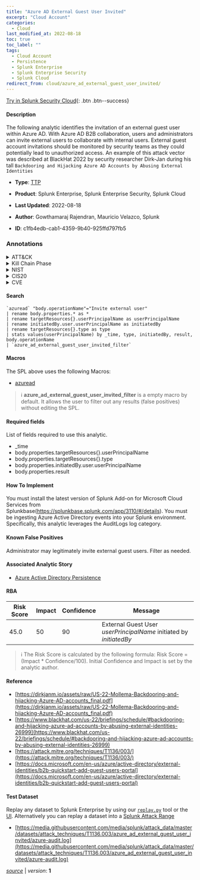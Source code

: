 ```yaml
---
title: "Azure AD External Guest User Invited"
excerpt: "Cloud Account"
categories:
  - Cloud
last_modified_at: 2022-08-18
toc: true
toc_label: ""
tags:
  - Cloud Account
  - Persistence
  - Splunk Enterprise
  - Splunk Enterprise Security
  - Splunk Cloud
redirect_from: cloud/azure_ad_external_guest_user_invited/
---
```




[Try in Splunk Security Cloud](https://www.splunk.com/en_us/cyber-security.html){: .btn .btn--success}

#### Description

The following analytic identifies the invitation of an external guest user within Azure AD. With Azure AD B2B collaboration, users and administrators can invite external users to collaborate with internal users. External guest account invitations should be monitored by security teams as they could potentially lead to unauthorized access. An example of this attack vector was described at BlackHat 2022 by security researcher Dirk-Jan during his tall `Backdooring and Hijacking Azure AD Accounts by Abusing External Identities`

- **Type**: [TTP](https://github.com/splunk/security_content/wiki/Detection-Analytic-Types)
- **Product**: Splunk Enterprise, Splunk Enterprise Security, Splunk Cloud

- **Last Updated**: 2022-08-18
- **Author**: Gowthamaraj Rajendran, Mauricio Velazco, Splunk
- **ID**: c1fb4edb-cab1-4359-9b40-925ffd797fb5

### Annotations
<details>
  <summary>ATT&CK</summary>

<div markdown="1">

#### [ATT&CK](https://attack.mitre.org/)

| ID          | Technique   | Tactic         |
| ----------- | ----------- |--------------- |
| [T1136.003](https://attack.mitre.org/techniques/T1136/003/) | Cloud Account | Persistence |

</div>
</details>


<details>
  <summary>Kill Chain Phase</summary>

<div markdown="1">

* Exploitation


</div>
</details>


<details>
  <summary>NIST</summary>

<div markdown="1">

* DE.CM



</div>
</details>

<details>
  <summary>CIS20</summary>

<div markdown="1">

* CIS 3
* CIS 5
* CIS 16



</div>
</details>

<details>
  <summary>CVE</summary>

<div markdown="1">


</div>
</details>


#### Search

```
`azuread` "body.operationName"="Invite external user" 
| rename body.properties.* as * 
| rename targetResources{}.userPrincipalName as userPrincipalName 
| rename initiatedBy.user.userPrincipalName as initiatedBy 
| rename targetResources{}.type as type 
| stats values(userPrincipalName) by _time, type, initiatedBy, result, body.operationName 
| `azure_ad_external_guest_user_invited_filter`
```

#### Macros
The SPL above uses the following Macros:
* [azuread](https://github.com/splunk/security_content/blob/develop/macros/azuread.yml)

> :information_source:
> **azure_ad_external_guest_user_invited_filter** is a empty macro by default. It allows the user to filter out any results (false positives) without editing the SPL.



#### Required fields
List of fields required to use this analytic.
* _time
* body.properties.targetResources{}.userPrincipalName
* body.properties.targetResources{}.type
* body.properties.initiatedBy.user.userPrincipalName
* body.properties.result



#### How To Implement
You must install the latest version of Splunk Add-on for Microsoft Cloud Services from Splunkbase(https://splunkbase.splunk.com/app/3110/#/details). You must be ingesting Azure Active Directory events into your Splunk environment. Specifically, this analytic leverages the AuditLogs log category.
#### Known False Positives
Administrator may legitimately invite external guest users. Filter as needed.

#### Associated Analytic Story
* [Azure Active Directory Persistence](/stories/azure_active_directory_persistence)




#### RBA

| Risk Score  | Impact      | Confidence   | Message      |
| ----------- | ----------- |--------------|--------------|
| 45.0 | 50 | 90 | External Guest User $userPrincipalName$ initiated by $initiatedBy$ |


> :information_source:
> The Risk Score is calculated by the following formula: Risk Score = (Impact * Confidence/100). Initial Confidence and Impact is set by the analytic author.


#### Reference

* [https://dirkjanm.io/assets/raw/US-22-Mollema-Backdooring-and-hijacking-Azure-AD-accounts_final.pdf](https://dirkjanm.io/assets/raw/US-22-Mollema-Backdooring-and-hijacking-Azure-AD-accounts_final.pdf)
* [https://www.blackhat.com/us-22/briefings/schedule/#backdooring-and-hijacking-azure-ad-accounts-by-abusing-external-identities-26999](https://www.blackhat.com/us-22/briefings/schedule/#backdooring-and-hijacking-azure-ad-accounts-by-abusing-external-identities-26999)
* [https://attack.mitre.org/techniques/T1136/003/](https://attack.mitre.org/techniques/T1136/003/)
* [https://docs.microsoft.com/en-us/azure/active-directory/external-identities/b2b-quickstart-add-guest-users-portal](https://docs.microsoft.com/en-us/azure/active-directory/external-identities/b2b-quickstart-add-guest-users-portal)



#### Test Dataset
Replay any dataset to Splunk Enterprise by using our [`replay.py`](https://github.com/splunk/attack_data#using-replaypy) tool or the [UI](https://github.com/splunk/attack_data#using-ui).
Alternatively you can replay a dataset into a [Splunk Attack Range](https://github.com/splunk/attack_range#replay-dumps-into-attack-range-splunk-server)

* [https://media.githubusercontent.com/media/splunk/attack_data/master/datasets/attack_techniques/T1136.003/azure_ad_external_guest_user_invited/azure-audit.log](https://media.githubusercontent.com/media/splunk/attack_data/master/datasets/attack_techniques/T1136.003/azure_ad_external_guest_user_invited/azure-audit.log)



[*source*](https://github.com/splunk/security_content/tree/develop/detections/cloud/azure_ad_external_guest_user_invited.yml) \| *version*: **1**